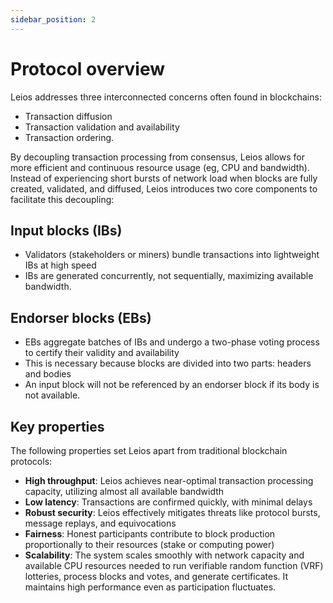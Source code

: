 ```yaml
---
sidebar_position: 2
---
```


# Protocol overview

Leios addresses three interconnected concerns often found in blockchains:

- Transaction diffusion
- Transaction validation and availability
- Transaction ordering.

By decoupling transaction processing from consensus, Leios allows for more
efficient and continuous resource usage (eg, CPU and bandwidth). Instead of
experiencing short bursts of network load when blocks are fully created,
validated, and diffused, Leios introduces two core components to facilitate this
decoupling:

## Input blocks (IBs)

- Validators (stakeholders or miners) bundle transactions into lightweight IBs
  at high speed
- IBs are generated concurrently, not sequentially, maximizing available
  bandwidth.

## Endorser blocks (EBs)

- EBs aggregate batches of IBs and undergo a two-phase voting process to certify
  their validity and availability
- This is necessary because blocks are divided into two parts: headers and
  bodies
- An input block will not be referenced by an endorser block if its body is not
  available.

## Key properties

The following properties set Leios apart from traditional blockchain protocols:

- **High throughput**: Leios achieves near-optimal transaction processing
  capacity, utilizing almost all available bandwidth
- **Low latency**: Transactions are confirmed quickly, with minimal delays
- **Robust security**: Leios effectively mitigates threats like protocol bursts,
  message replays, and equivocations
- **Fairness**: Honest participants contribute to block production
  proportionally to their resources (stake or computing power)
- **Scalability**: The system scales smoothly with network capacity and
  available CPU resources needed to run verifiable random function (VRF)
  lotteries, process blocks and votes, and generate certificates. It maintains
  high performance even as participation fluctuates.
